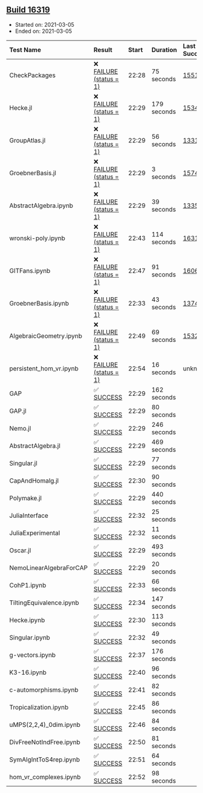 ## [Build 16319](https://oscarci.mathematik.uni-kl.de/job/oscar/16319/)

* Started on: 2021-03-05
* Ended on: 2021-03-05

| Test Name    | Result | Start | Duration | Last Success | First Failure |
|:-------------|:-------|:------|:---------|:-------------|:--------------|
| CheckPackages | ❌ [FAILURE (status = 1)](https://oscarci.mathematik.uni-kl.de/job/oscar/16319/artifact/logs/build-16319/CheckPackages.log) | 22:28 | 75 seconds | [15514](https://oscarci.mathematik.uni-kl.de/job/oscar/15514/) | [15515](https://oscarci.mathematik.uni-kl.de/job/oscar/15515/) |
| Hecke.jl | ❌ [FAILURE (status = 1)](https://oscarci.mathematik.uni-kl.de/job/oscar/16319/artifact/logs/build-16319/Hecke.jl.log) | 22:29 | 179 seconds | [15344](https://oscarci.mathematik.uni-kl.de/job/oscar/15344/) | [15348](https://oscarci.mathematik.uni-kl.de/job/oscar/15348/) |
| GroupAtlas.jl | ❌ [FAILURE (status = 1)](https://oscarci.mathematik.uni-kl.de/job/oscar/16319/artifact/logs/build-16319/GroupAtlas.jl.log) | 22:29 | 56 seconds | [13311](https://oscarci.mathematik.uni-kl.de/job/oscar/13311/) | [13312](https://oscarci.mathematik.uni-kl.de/job/oscar/13312/) |
| GroebnerBasis.jl | ❌ [FAILURE (status = 1)](https://oscarci.mathematik.uni-kl.de/job/oscar/16319/artifact/logs/build-16319/GroebnerBasis.jl.log) | 22:29 | 3 seconds | [15745](https://oscarci.mathematik.uni-kl.de/job/oscar/15745/) | [15746](https://oscarci.mathematik.uni-kl.de/job/oscar/15746/) |
| AbstractAlgebra.ipynb | ❌ [FAILURE (status = 1)](https://oscarci.mathematik.uni-kl.de/job/oscar/16319/artifact/logs/build-16319/AbstractAlgebra.ipynb.log) | 22:29 | 39 seconds | [13355](https://oscarci.mathematik.uni-kl.de/job/oscar/13355/) | [13356](https://oscarci.mathematik.uni-kl.de/job/oscar/13356/) |
| wronski-poly.ipynb | ❌ [FAILURE (status = 1)](https://oscarci.mathematik.uni-kl.de/job/oscar/16319/artifact/logs/build-16319/wronski-poly.ipynb.log) | 22:43 | 114 seconds | [16315](https://oscarci.mathematik.uni-kl.de/job/oscar/16315/) | [16316](https://oscarci.mathematik.uni-kl.de/job/oscar/16316/) |
| GITFans.ipynb | ❌ [FAILURE (status = 1)](https://oscarci.mathematik.uni-kl.de/job/oscar/16319/artifact/logs/build-16319/GITFans.ipynb.log) | 22:47 | 91 seconds | [16068](https://oscarci.mathematik.uni-kl.de/job/oscar/16068/) | [16069](https://oscarci.mathematik.uni-kl.de/job/oscar/16069/) |
| GroebnerBasis.ipynb | ❌ [FAILURE (status = 1)](https://oscarci.mathematik.uni-kl.de/job/oscar/16319/artifact/logs/build-16319/GroebnerBasis.ipynb.log) | 22:33 | 43 seconds | [13748](https://oscarci.mathematik.uni-kl.de/job/oscar/13748/) | [13749](https://oscarci.mathematik.uni-kl.de/job/oscar/13749/) |
| AlgebraicGeometry.ipynb | ❌ [FAILURE (status = 1)](https://oscarci.mathematik.uni-kl.de/job/oscar/16319/artifact/logs/build-16319/AlgebraicGeometry.ipynb.log) | 22:49 | 69 seconds | [15322](https://oscarci.mathematik.uni-kl.de/job/oscar/15322/) | [15323](https://oscarci.mathematik.uni-kl.de/job/oscar/15323/) |
| persistent_hom_vr.ipynb | ❌ [FAILURE (status = 1)](https://oscarci.mathematik.uni-kl.de/job/oscar/16319/artifact/logs/build-16319/persistent_hom_vr.ipynb.log) | 22:54 | 16 seconds | unknown | unknown |
| GAP | ✅ [SUCCESS](https://oscarci.mathematik.uni-kl.de/job/oscar/16319/artifact/logs/build-16319/GAP.log) | 22:29 | 162 seconds |  |  |
| GAP.jl | ✅ [SUCCESS](https://oscarci.mathematik.uni-kl.de/job/oscar/16319/artifact/logs/build-16319/GAP.jl.log) | 22:29 | 80 seconds |  |  |
| Nemo.jl | ✅ [SUCCESS](https://oscarci.mathematik.uni-kl.de/job/oscar/16319/artifact/logs/build-16319/Nemo.jl.log) | 22:29 | 246 seconds |  |  |
| AbstractAlgebra.jl | ✅ [SUCCESS](https://oscarci.mathematik.uni-kl.de/job/oscar/16319/artifact/logs/build-16319/AbstractAlgebra.jl.log) | 22:29 | 469 seconds |  |  |
| Singular.jl | ✅ [SUCCESS](https://oscarci.mathematik.uni-kl.de/job/oscar/16319/artifact/logs/build-16319/Singular.jl.log) | 22:29 | 77 seconds |  |  |
| CapAndHomalg.jl | ✅ [SUCCESS](https://oscarci.mathematik.uni-kl.de/job/oscar/16319/artifact/logs/build-16319/CapAndHomalg.jl.log) | 22:30 | 90 seconds |  |  |
| Polymake.jl | ✅ [SUCCESS](https://oscarci.mathematik.uni-kl.de/job/oscar/16319/artifact/logs/build-16319/Polymake.jl.log) | 22:29 | 440 seconds |  |  |
| JuliaInterface | ✅ [SUCCESS](https://oscarci.mathematik.uni-kl.de/job/oscar/16319/artifact/logs/build-16319/JuliaInterface.log) | 22:32 | 25 seconds |  |  |
| JuliaExperimental | ✅ [SUCCESS](https://oscarci.mathematik.uni-kl.de/job/oscar/16319/artifact/logs/build-16319/JuliaExperimental.log) | 22:32 | 11 seconds |  |  |
| Oscar.jl | ✅ [SUCCESS](https://oscarci.mathematik.uni-kl.de/job/oscar/16319/artifact/logs/build-16319/Oscar.jl.log) | 22:29 | 493 seconds |  |  |
| NemoLinearAlgebraForCAP | ✅ [SUCCESS](https://oscarci.mathematik.uni-kl.de/job/oscar/16319/artifact/logs/build-16319/NemoLinearAlgebraForCAP.log) | 22:29 | 20 seconds |  |  |
| CohP1.ipynb | ✅ [SUCCESS](https://oscarci.mathematik.uni-kl.de/job/oscar/16319/artifact/logs/build-16319/CohP1.ipynb.log) | 22:33 | 66 seconds |  |  |
| TiltingEquivalence.ipynb | ✅ [SUCCESS](https://oscarci.mathematik.uni-kl.de/job/oscar/16319/artifact/logs/build-16319/TiltingEquivalence.ipynb.log) | 22:34 | 147 seconds |  |  |
| Hecke.ipynb | ✅ [SUCCESS](https://oscarci.mathematik.uni-kl.de/job/oscar/16319/artifact/logs/build-16319/Hecke.ipynb.log) | 22:30 | 113 seconds |  |  |
| Singular.ipynb | ✅ [SUCCESS](https://oscarci.mathematik.uni-kl.de/job/oscar/16319/artifact/logs/build-16319/Singular.ipynb.log) | 22:32 | 49 seconds |  |  |
| g-vectors.ipynb | ✅ [SUCCESS](https://oscarci.mathematik.uni-kl.de/job/oscar/16319/artifact/logs/build-16319/g-vectors.ipynb.log) | 22:37 | 176 seconds |  |  |
| K3-16.ipynb | ✅ [SUCCESS](https://oscarci.mathematik.uni-kl.de/job/oscar/16319/artifact/logs/build-16319/K3-16.ipynb.log) | 22:40 | 96 seconds |  |  |
| c-automorphisms.ipynb | ✅ [SUCCESS](https://oscarci.mathematik.uni-kl.de/job/oscar/16319/artifact/logs/build-16319/c-automorphisms.ipynb.log) | 22:41 | 82 seconds |  |  |
| Tropicalization.ipynb | ✅ [SUCCESS](https://oscarci.mathematik.uni-kl.de/job/oscar/16319/artifact/logs/build-16319/Tropicalization.ipynb.log) | 22:45 | 86 seconds |  |  |
| uMPS(2,2,4)_0dim.ipynb | ✅ [SUCCESS](https://oscarci.mathematik.uni-kl.de/job/oscar/16319/artifact/logs/build-16319/uMPS-2-2-4-_0dim.ipynb.log) | 22:46 | 84 seconds |  |  |
| DivFreeNotIndFree.ipynb | ✅ [SUCCESS](https://oscarci.mathematik.uni-kl.de/job/oscar/16319/artifact/logs/build-16319/DivFreeNotIndFree.ipynb.log) | 22:50 | 81 seconds |  |  |
| SymAlgIntToS4rep.ipynb | ✅ [SUCCESS](https://oscarci.mathematik.uni-kl.de/job/oscar/16319/artifact/logs/build-16319/SymAlgIntToS4rep.ipynb.log) | 22:51 | 64 seconds |  |  |
| hom_vr_complexes.ipynb | ✅ [SUCCESS](https://oscarci.mathematik.uni-kl.de/job/oscar/16319/artifact/logs/build-16319/hom_vr_complexes.ipynb.log) | 22:52 | 98 seconds |  |  |
